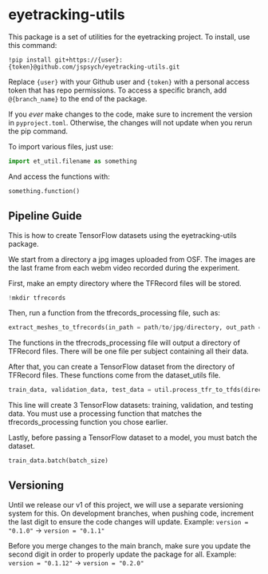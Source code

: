 # eyetracking-utils
This package is a set of utilities for the eyetracking
project. To install, use this command:
```
!pip install git+https://{user}:{token}@github.com/jspsych/eyetracking-utils.git
```
Replace `{user}` with your Github user and `{token}` with a 
personal access token that has repo permissions. To access 
a specific branch, add `@{branch_name}` to the end of the package.

If you *ever* make changes to the code, make sure to increment the 
version in `pyproject.toml`. Otherwise, the changes will not update 
when you rerun the pip command.

To import various files, just use:
```python
import et_util.filename as something 
```
And access the functions with:
```python
something.function()
```
## Pipeline Guide
This is how to create TensorFlow datasets using the eyetracking-utils package.

We start from a directory a jpg images uploaded from OSF. The images are the last frame from each webm video recorded during the experiment.  

First, make an empty directory where the TFRecord files will be stored. 
```python
!mkdir tfrecords
```

Then, run a function from the tfrecords_processing file, such as:

```python
extract_meshes_to_tfrecords(in_path = path/to/jpg/directory, out_path = path/to/empty/directory)
```

The functions in the tfrecrods_processing file will output a directory of TFRecord files. There will be one file per subject containing all their data. 

After that, you can create a TensorFlow dataset from the directory of TFRecord files. These functions come from the dataset_utils file.

```python
train_data, validation_data, test_data = util.process_tfr_to_tfds(directory_path = path/to/tfrecords, process = util.parse_tfr_element_mediapipe)
```

This line will create 3 TensorFlow datasets: training, validation, and testing data. You must use a processing function that matches the tfrecords_processing function you chose earlier. 

Lastly, before passing a TensorFlow dataset to a model, you must batch the dataset. 

```python
train_data.batch(batch_size)
```


## Versioning
Until we release our v1 of this project, we will use a separate 
versioning system for this. On development branches, when pushing 
code, increment the last digit to ensure the code changes will update. 
Example: `version = "0.1.0"` -> `version = "0.1.1"`

Before you merge changes to the main branch, make sure you update the 
second digit in order to properly update the package for all. 
Example: `version = "0.1.12"` -> `version = "0.2.0"`
